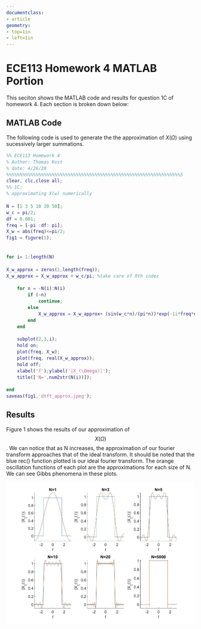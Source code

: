 ```yaml
---
documentclass:
- article
geometry:
- top=1in
- left=1in
---
```


# ECE113 Homework 4 MATLAB Portion

This seciton shows the MATLAB code and results for question 1C of homework 4. Each section is broken down below:

## MATLAB Code

The following code is used to generate the the approximation of $X(\Omega)$ using sucessively larger summations.

```MATLAB
%% ECE113 Homework 4
% Author: Thomas Kost
% date: 4/26/20
%%%%%%%%%%%%%%%%%%%%%%%%%%%%%%%%%%%%%%%%%%%%%%%%%%%%%%%%%%%%%%%%%5
clear, clc,close all;
%% 1C:
% approximating X(w) numerically

N = [1 3 5 10 20 50];
w_c = pi/2;
df = 0.001;
freq = [-pi :df: pi];
X_w = abs(freq)<=pi/2;
fig1 = figure(1);


for i= 1:length(N)
    
X_w_approx = zeros(1,length(freq));
X_w_approx = X_w_approx + w_c/pi; %take care of 0th index

    for n = -N(i):N(i)
        if (~n)
            continue;
        else
            X_w_approx = X_w_approx+ (sin(w_c*n)/(pi*n))*exp(-1i*freq*n);
        end
    end
    
    subplot(2,3,i);
    hold on;
    plot(freq, X_w);
    plot(freq, real(X_w_approx));
    hold off;
    xlabel('f');ylabel('|X_(\Omega)|');
    title(['N=',num2str(N(i))]);
        
end
saveas(fig1,'dtft_approx.jpeg');
```

## Results

Figure 1 shows the results of our approximation of $$X(\Omega)$$. We can notice that as N increases, the approximation of our fourier transform approaches that of the ideal transform. It should be noted that the blue rec() function plotted is our ideal fourier transform. The orange oscillation functions of each plot are the approximations for each size of N. We can see Gibbs phenomena in these plots.

![Comparing DTFT vs Approx DTFT](dtft_approx.jpeg)
